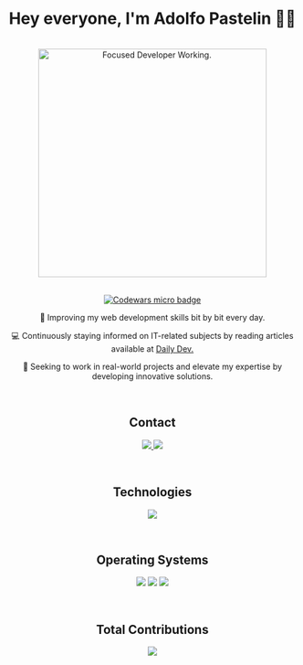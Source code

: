 <h1 align="center">
Hey everyone, I'm Adolfo Pastelin 👋🏻
</h1>

<br/>

<div align="center">
  <img src="https://hackmd.io/_uploads/Bk6_Cc752.jpg" alt="Focused Developer Working." width="400" />
</div>

<br/>

<div align="center">
 <p>
   <a href="https://www.codewars.com/users/Ruxell/" target="_blank"><img src="https://www.codewars.com/users/Ruxell/badges/micro" alt="Codewars micro badge" /></a>
 </p>
 <p>
  🌱 Improving my web development skills bit by bit every day.
 </p>
 <p>
 💻 Continuously staying informed on IT-related subjects by reading articles available at
 <a href="https://app.daily.dev/">Daily Dev.</a>
 </p>
 <p>
 🎯 Seeking to work in real-world projects and elevate my expertise by developing innovative solutions.
 </p>
</div>

<br/>

<h2 align="center">
Contact
</h2>

<p align="center">
 <a href="mailto:adolfo.pe97@gmail.com">
  <img src="https://img.shields.io/badge/Gmail-D14836?style=for-the-badge&logo=gmail&logoColor=white" />
 </a>
 <a href="https://www.linkedin.com/in/adolfopastelin/">
  <img src="https://img.shields.io/badge/LinkedIn-0077B5?style=for-the-badge&logo=linkedin&logoColor=white" />
 </a>
</p>

<br/>

<h2 align="center">
Technologies
</h2>

<p align="center">
  <img src="https://skillicons.dev/icons?i=html,css,sass,tailwind,gulp,js,ts,react,nodejs,vite,git,github,firebase,mysql,linux,php,laravel,bash,md&perline=5" />
</p>

<br/>

<h2 align="center">
Operating Systems
</h2>

<p align="center">
  <img src="https://img.shields.io/badge/Fedora-294172?style=for-the-badge&logo=fedora&logoColor=white" />
  <img src="https://img.shields.io/badge/Debian-A81D33?style=for-the-badge&logo=debian&logoColor=white" />
  <img src="https://img.shields.io/badge/Windows-0078D6?style=for-the-badge&logo=windows&logoColor=white" />
</p>

<br/>

<h2 align="center">
Total Contributions
</h2>

<div align="center">
  <img src="https://streak-stats.demolab.com/?user=AdolfoPastelin&theme=dark&hide_border=true&hide_current_streak=true" />
</div>

<br/>
